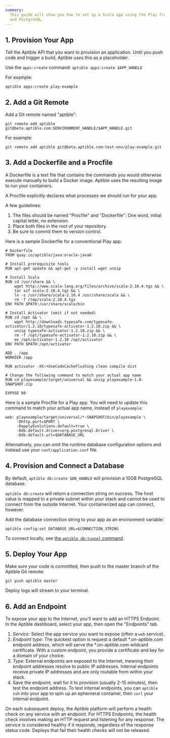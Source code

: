 ```yaml
---
summary:
  This guide will show you how to set up a Scala app using the Play framework
  and PostgreSQL.
---
```


## 1. Provision Your App

Tell the Aptible API that you want to provision an application. Until you push code and trigger a build, Aptible uses this as a placeholder.

Use the `apps:create` command: `aptible apps:create $APP_HANDLE`

For example:

    aptible apps:create play-example

## 2. Add a Git Remote

Add a Git remote named "aptible":

    git remote add aptible git@beta.aptible.com:$ENVIRONMENT_HANDLE/$APP_HANDLE.git

For example:

    git remote add aptible git@beta.aptible.com:test-env/play-example.git

## 3. Add a Dockerfile and a Procfile

A Dockerfile is a text file that contains the commands you would otherwise execute manually to build a Docker image. Aptible uses the resulting image to run your containers.

A Procfile explicitly declares what processes we should run for your app.

A few guidelines:

1. The files should be named "Procfile" and "Dockerfile": One word, initial capital letter, no extension.
2. Place both files in the root of your repository.
3. Be sure to commit them to version control.

Here is a sample Dockerfile for a conventional Play app:

    # Dockerfile
    FROM quay.io/aptible/java:oracle-java8

    # Install prerequisite tools
    RUN apt-get update && apt-get -y install wget unzip

    # Install Scala
    RUN cd /usr/share && \
        wget http://www.scala-lang.org/files/archive/scala-2.10.4.tgz && \
        tar xzf scala-2.10.4.tgz && \
        ln -s /usr/share/scala-2.10.4 /usr/share/scala && \
        rm -f /tmp/scala-2.10.4.tgz
    ENV PATH $PATH:/usr/share/scale/bin

    # Install Activator (omit if not needed)
    RUN cd /opt && \
        wget http://downloads.typesafe.com/typesafe-activator/1.2.10/typesafe-activator-1.2.10.zip && \
        unzip typesafe-activator-1.2.10.zip && \
        rm -f /opt/typesafe-activator-1.2.10.zip && \
        mv /opt/activator-1.2.10 /opt/activator
    ENV PATH $PATH:/opt/activator

    ADD . /app
    WORKDIR /app

    RUN activator -XX:+UseCodeCacheFlushing clean compile dist

    # Change the following command to match your actual app name
    RUN cd playexample/target/universal && unzip playexample-1.0-SNAPSHOT.zip

    EXPOSE 80

Here is a sample Procfile for a Play app. You will need to update this command to match your actual app name, instead of `playexample`:

    web: playexample/target/universal/*-SNAPSHOT/bin/playexample \
         -Dhttp.port=$PORT \
         -DapplyEvolutions.default=true \
         -Ddb.default.driver=org.postgresql.Driver \
         -Ddb.default.url=$DATABASE_URL

Alternatively, you can omit the runtime database configuration options and instead use your `conf/application.conf` file.

## 4. Provision and Connect a Database

By default, `aptible db:create $DB_HANDLE` will provision a 10GB PostgreSQL database.

`aptible db:create` will return a connection string on success. The host value is mapped to a private subnet within your stack and cannot be used to connect from the outside Internet. Your containerized app can connect, however.

Add the database connection string to your app as an environment variable:

    aptible config:set DATABASE_URL=$CONNECTION_STRING

To connect locally, see [the `aptible db:tunnel` command](/support/topics/cli/how-to-connect-to-database-from-outside/).


## 5. Deploy Your App

Make sure your code is committed, then push to the master branch of the Aptible Git remote:

    git push aptible master

Deploy logs will stream to your terminal.

## 6. Add an Endpoint

To expose your app to the Internet, you'll want to add an HTTPS Endpoint. In the Aptible dashboard, select your app, then open the "Endpoints" tab.

1. *Service:* Select the app service you want to expose (often a `web` service).
2. *Endpoint type:* The quickest option is request a default *.on-aptible.com endpoint address, which will serve the *.on-aptible.com wildcard certificate. With a custom endpoint, you provide a certificate and key for a domain of your choice.
3. *Type:* External endpoints are exposed to the Internet, meaning their endpoint addresses resolve to public IP addresses. Internal endpoints receive private IP addresses and are only routable from within your stack.
4. Save the endpoint, wait for it to provision (usually 2-15 minutes), then test the endpoint address. To test internal endpoints, you can `aptible ssh`
 into your app to spin up an ephemeral container, then `curl` your internal endpoint.

On each subsequent deploy, the Aptible platform will perform a health check on any service with an endpoint. For HTTPS Endpoints, the health check involves making an HTTP request and listening for any response. The service is considered healthy if it responds, regardless of the response status code. Deploys that fail their health checks will not be released.
